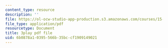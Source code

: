 ```yaml
---
content_type: resource
description: ''
file: https://ol-ocw-studio-app-production.s3.amazonaws.com/courses/15-071-the-analytics-edge-spring-2017/6b0878a10395566b35bccf1909149021_BvZlP1ZyToo.pdf
file_type: application/pdf
resourcetype: Document
title: 3play pdf file
uid: 6b0878a1-0395-566b-35bc-cf1909149021
---
```

